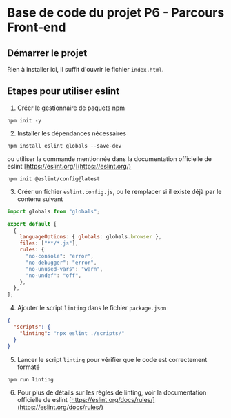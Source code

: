 # Base de code du projet P6 - Parcours Front-end

## Démarrer le projet

Rien à installer ici, il suffit d'ouvrir le fichier `index.html`.

## Etapes pour utiliser eslint

1. Créer le gestionnaire de paquets npm

```shell
npm init -y
```

2. Installer les dépendances nécessaires

```shell
npm install eslint globals --save-dev
```

ou utiliser la commande mentionnée dans la documentation officielle de eslint [https://eslint.org/](https://eslint.org/)

```shell
npm init @eslint/config@latest
```

3. Créer un fichier `eslint.config.js`, ou le remplacer si il existe déjà par le contenu suivant

```javascript
import globals from "globals";

export default [
  {
    languageOptions: { globals: globals.browser },
    files: ["**/*.js"],
    rules: {
      "no-console": "error",
      "no-debugger": "error",
      "no-unused-vars": "warn",
      "no-undef": "off",
    },
  },
];
```

4. Ajouter le script `linting` dans le fichier `package.json`

```json
{
  "scripts": {
    "linting": "npx eslint ./scripts/"
  }
}
```

5. Lancer le script `linting` pour vérifier que le code est correctement formaté

```shell
npm run linting
```

6. Pour plus de détails sur les règles de linting, voir la documentation officielle de eslint [https://eslint.org/docs/rules/](https://eslint.org/docs/rules/)
